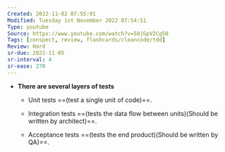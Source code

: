 ```yaml
---
Created: 2022-11-02 07:55:01
Modified: Tuesday 1st November 2022 07:54:51
Type: youtube
Source: https://www.youtube.com/watch?v=58jGpV2Cg50
Tags: [conspect, review, flashcards/cleancode/tdd]
Review: Hard
sr-due: 2022-11-05
sr-interval: 4
sr-ease: 270
---
```


-   **There are several layers of tests**

    -   Unit tests ==(test a single unit of code)==.

    -   Integration tests ==(tests the data flow between units)(Should be written by architect)==.

    -   Acceptance tests ==(tests the end product)(Should be written by QA)==.